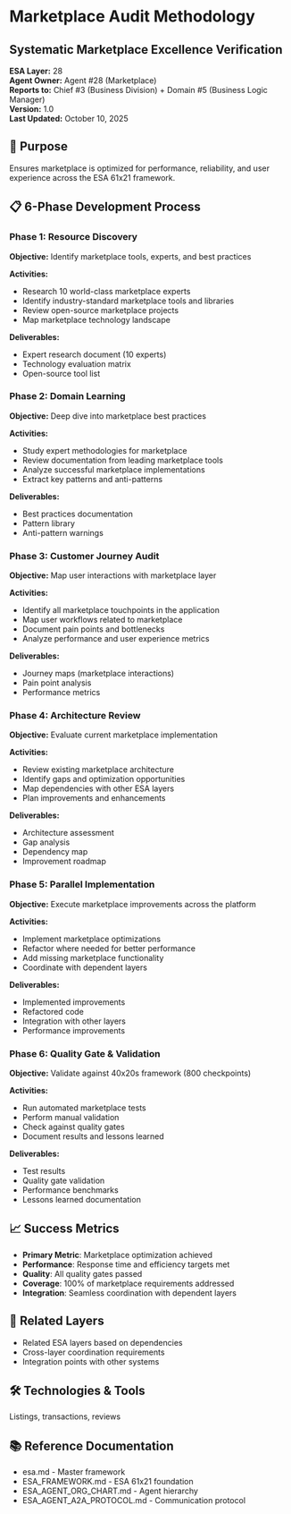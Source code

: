 # Marketplace Audit Methodology
## Systematic Marketplace Excellence Verification

**ESA Layer:** 28  
**Agent Owner:** Agent #28 (Marketplace)  
**Reports to:** Chief #3 (Business Division) + Domain #5 (Business Logic Manager)  
**Version:** 1.0  
**Last Updated:** October 10, 2025

## 🎯 Purpose
Ensures marketplace is optimized for performance, reliability, and user experience across the ESA 61x21 framework.

## 📋 6-Phase Development Process

### Phase 1: Resource Discovery
**Objective:** Identify marketplace tools, experts, and best practices

**Activities:**
- Research 10 world-class marketplace experts
- Identify industry-standard marketplace tools and libraries
- Review open-source marketplace projects
- Map marketplace technology landscape

**Deliverables:**
- Expert research document (10 experts)
- Technology evaluation matrix
- Open-source tool list

### Phase 2: Domain Learning
**Objective:** Deep dive into marketplace best practices

**Activities:**
- Study expert methodologies for marketplace
- Review documentation from leading marketplace tools
- Analyze successful marketplace implementations
- Extract key patterns and anti-patterns

**Deliverables:**
- Best practices documentation
- Pattern library
- Anti-pattern warnings

### Phase 3: Customer Journey Audit
**Objective:** Map user interactions with marketplace layer

**Activities:**
- Identify all marketplace touchpoints in the application
- Map user workflows related to marketplace
- Document pain points and bottlenecks
- Analyze performance and user experience metrics

**Deliverables:**
- Journey maps (marketplace interactions)
- Pain point analysis
- Performance metrics

### Phase 4: Architecture Review
**Objective:** Evaluate current marketplace implementation

**Activities:**
- Review existing marketplace architecture
- Identify gaps and optimization opportunities
- Map dependencies with other ESA layers
- Plan improvements and enhancements

**Deliverables:**
- Architecture assessment
- Gap analysis
- Dependency map
- Improvement roadmap

### Phase 5: Parallel Implementation
**Objective:** Execute marketplace improvements across the platform

**Activities:**
- Implement marketplace optimizations
- Refactor where needed for better performance
- Add missing marketplace functionality
- Coordinate with dependent layers

**Deliverables:**
- Implemented improvements
- Refactored code
- Integration with other layers
- Performance improvements

### Phase 6: Quality Gate & Validation
**Objective:** Validate against 40x20s framework (800 checkpoints)

**Activities:**
- Run automated marketplace tests
- Perform manual validation
- Check against quality gates
- Document results and lessons learned

**Deliverables:**
- Test results
- Quality gate validation
- Performance benchmarks
- Lessons learned documentation

## 📈 Success Metrics
- **Primary Metric**: Marketplace optimization achieved
- **Performance**: Response time and efficiency targets met
- **Quality**: All quality gates passed
- **Coverage**: 100% of marketplace requirements addressed
- **Integration**: Seamless coordination with dependent layers

## 🔗 Related Layers
- Related ESA layers based on dependencies
- Cross-layer coordination requirements
- Integration points with other systems

## 🛠️ Technologies & Tools
Listings, transactions, reviews

## 📚 Reference Documentation
- esa.md - Master framework
- ESA_FRAMEWORK.md - ESA 61x21 foundation
- ESA_AGENT_ORG_CHART.md - Agent hierarchy
- ESA_AGENT_A2A_PROTOCOL.md - Communication protocol
